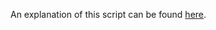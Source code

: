 An explanation of this script can be found [here](https://daniels-notes.de/posts/2023/global-js#navigation-node-visibility-configuration).
